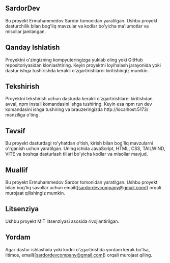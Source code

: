 ## SardorDev
Bu proyekt Ermuhammedov Sardor tomonidan yaratilgan. Ushbu proyekt dasturchilik bilan bog'liq mavzular va kodlar bo'yicha ma'lumotlar va misollar jamlangan.

## Qanday Ishlatish
Proyektni o'zingizning kompyuteringizga yuklab oling yoki GitHub repositoriyasidan klonlashtiring. Keyin proyektni loyihalash jarayonida yoki dastur ishga tushirishda kerakli o'zgartirishlarni kiritishingiz mumkin.

## Tekshirish
Proyektni tekshirish uchun dasturda kerakli o'zgartirishlarni kiritishdan avval, npm install komandasini ishga tushiring. Keyin esa npm run dev komandasini ishga tushiring va brauzeringizda http://localhost:5173/ manziliga o'ting.

## Tavsif
Bu proyekt dasturdagi ro'yhatdan o'tish, kirish bilan bog'liq mavzularni o'rganish uchun yaratilgan. Uning ichida JavaScript, HTML, CSS, TAILWIND, VITE va boshqa dasturlash tillari bo'yicha kodlar va misollar mavjud.

## Muallif
Bu proyekt Ermuhammedov Sardor tomonidan yaratilgan. Ushbu proyekt bilan bog'liq savollar uchun email([sardordevcompany@gmail.com]) orqali murojaat qilishingiz mumkin.

## Litsenziya
Ushbu proyekt MIT litsenziyasi asosida rivojlantirilgan.

## Yordam
Agar dastur ishlashida yoki kodni o'zgartirishda yordam kerak bo'lsa, iltimos, email([sardordevcompany@gmail.com]) orqali murojaat qiling.